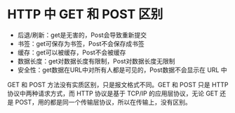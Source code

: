 # HTTP 中 GET 和 POST 区别

* 后退/刷新：get是无害的，Post会导致重新提交
* 书签：get可保存为书签，Post不会保存成书签
* 缓存：get可以被缓存，Post不会被缓存
* 数据长度：get对数据长度有限制，Post对数据长度无限制
* 安全性：get数据在URL中对所有人都是可见的，Post数据不会显示在 URL 中

GET 和 POST 方法没有实质区别，只是报文格式不同。GET 和 POST 只是 HTTP 协议中两种请求方式，而 HTTP 协议是基于 TCP/IP 的应用层协议，无论 GET 还是 POST，用的都是同一个传输层协议，所以在传输上，没有区别。


